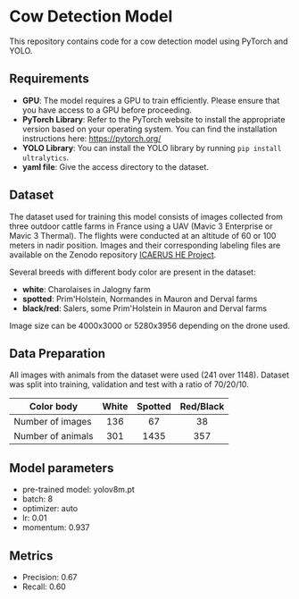 # Cow Detection Model

This repository contains code for a cow detection model using PyTorch and YOLO. <br>

## Requirements

- **GPU**: The model requires a GPU to train efficiently. Please ensure that you have access to a GPU before proceeding. <br>
- **PyTorch Library**: Refer to the PyTorch website to install the appropriate version based on your operating system. You can find the installation instructions here: <https://pytorch.org/> <br>
- **YOLO Library**: You can install the YOLO library by running `pip install ultralytics`.
- **yaml file**: Give the access directory to the dataset.

## Dataset

The dataset used for training this model consists of images collected from three outdoor cattle farms in France using a UAV (Mavic 3 Enterprise or Mavic 3 Thermal). The flights were conducted at an altitude of 60 or 100 meters in nadir position. Images and their corresponding labeling files are available on the Zenodo repository [ICAERUS HE Project](https://zenodo.org/records/10245396).

Several breeds with different body color are present in the dataset:
- **white**: Charolaises in Jalogny farm
- **spotted**: Prim'Holstein, Normandes in Mauron and Derval farms
- **black/red**: Salers, some Prim'Holstein in Mauron and Derval farms

Image size can be 4000x3000 or 5280x3956 depending on the drone used.



## Data Preparation

All images with animals from the dataset were used (241 over 1148). Dataset was split into training, validation and test with a ratio of 70/20/10.


| Color body | White | Spotted | Red/Black |
| --- | :---: | :---: | :---: | 
| Number of images | 136  | 67 | 38 |
| Number of animals | 301 | 1435 | 357 | 

## Model parameters

- pre-trained model: yolov8m.pt
- batch: 8
- optimizer: auto
- lr: 0.01
- momentum: 0.937

## Metrics

- Precision: 0.67
- Recall: 0.60